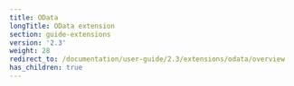 ```yaml
---
title: OData
longTitle: OData extension
section: guide-extensions
version: '2.3'
weight: 28
redirect_to: /documentation/user-guide/2.3/extensions/odata/overview
has_children: true
---
```

